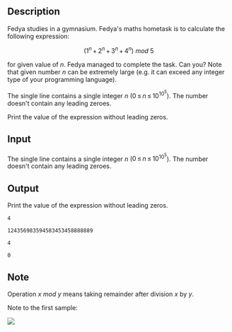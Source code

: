 ## Description

<div><p>Fedya studies in a gymnasium. Fedya's maths hometask is to calculate the following expression:</p><center class="tex-equation"><span class="tex-span">(1<sup class="upper-index"><i>n</i></sup> + 2<sup class="upper-index"><i>n</i></sup> + 3<sup class="upper-index"><i>n</i></sup> + 4<sup class="upper-index"><i>n</i></sup>)&nbsp;<i>mod</i>&nbsp;5</span></center><p>for given value of <span class="tex-span"><i>n</i></span>. Fedya managed to complete the task. Can you? Note that given number <span class="tex-span"><i>n</i></span> can be extremely large (e.g. it can exceed any integer type of your programming language).</p></div><div class="input-specification"><p>The single line contains a single integer <span class="tex-span"><i>n</i></span> (<span class="tex-span">0 ≤ <i>n</i> ≤ 10<sup class="upper-index">10<sup class="upper-index">5</sup></sup></span>). The number doesn't contain any leading zeroes.</p></div><div class="output-specification"><p>Print the value of the expression without leading zeros.</p></div>

## Input

<p>The single line contains a single integer <span class="tex-span"><i>n</i></span> (<span class="tex-span">0 ≤ <i>n</i> ≤ 10<sup class="upper-index">10<sup class="upper-index">5</sup></sup></span>). The number doesn't contain any leading zeroes.</p>

## Output

<p>Print the value of the expression without leading zeros.</p>





```input1
4

```




```input2
124356983594583453458888889

```




```output1
4

```




```output2
0

```



## Note

<p>Operation <span class="tex-span"><i>x</i>&nbsp;<i>mod</i>&nbsp;<i>y</i></span> means taking remainder after division <span class="tex-span"><i>x</i></span> by <span class="tex-span"><i>y</i></span>.</p><p>Note to the first sample:</p><p><img align="middle" class="tex-formula" src="file://aNQBddVD.png" style="max-width: 100.0%;max-height: 100.0%;"></p>
